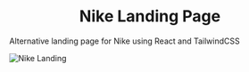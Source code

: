 <h1 align="center" id="title">Nike Landing Page</h1>

<p id="description">Alternative landing page for Nike using React and TailwindCSS</p>


![Nike Landing](https://github.com/OctaLombardi/Nikelanding/assets/69101238/96411e57-f3af-4a19-b36a-c9893fb8d4e5)
